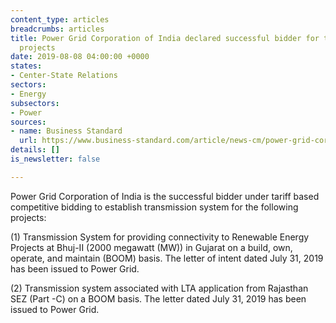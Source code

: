 ```yaml
---
content_type: articles
breadcrumbs: articles
title: Power Grid Corporation of India declared successful bidder for two transmission
  projects
date: 2019-08-08 04:00:00 +0000
states:
- Center-State Relations
sectors:
- Energy
subsectors:
- Power
sources:
- name: Business Standard
  url: https://www.business-standard.com/article/news-cm/power-grid-corporation-of-india-declared-successful-bidder-for-two-transmission-projects-119080101482_1.html
details: []
is_newsletter: false

---
```

Power Grid Corporation of India is the successful bidder under tariff based competitive bidding to establish transmission system for the following projects:

(1) Transmission System for providing connectivity to Renewable Energy Projects at Bhuj-II (2000 megawatt (MW)) in Gujarat on a build, own, operate, and maintain (BOOM) basis. The letter of intent dated July 31, 2019 has been issued to Power Grid.

(2) Transmission system associated with LTA application from Rajasthan SEZ (Part -C) on a BOOM basis. The letter dated July 31, 2019 has been issued to Power Grid.

